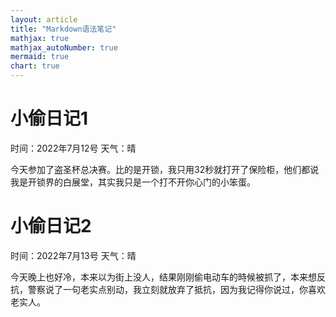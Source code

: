 ```yaml
---
layout: article
title: "Markdown语法笔记"
mathjax: true
mathjax_autoNumber: true
mermaid: true
chart: true
---
```


# 小偷日记1

时间：2022年7月12号  天气：晴

今天参加了盗圣杯总决赛。比的是开锁，我只用32秒就打开了保险柜，他们都说我是开锁界的白展堂，其实我只是一个打不开你心门的小笨蛋。

# 小偷日记2

时间：2022年7月13号  天气：晴

今天晚上也好冷，本来以为街上没人，结果刚刚偷电动车的時候被抓了，本来想反抗，警察说了一句老实点别动，我立刻就放弃了抵抗，因为我记得你说过，你喜欢老实人。




